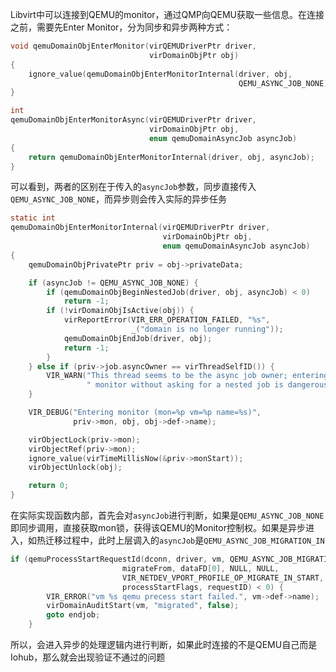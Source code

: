 Libvirt中可以连接到QEMU的monitor，通过QMP向QEMU获取一些信息。在连接之前，需要先Enter Monitor，分为同步和异步两种方式：

```c
void qemuDomainObjEnterMonitor(virQEMUDriverPtr driver,
                               virDomainObjPtr obj)
{
    ignore_value(qemuDomainObjEnterMonitorInternal(driver, obj,
                                                   QEMU_ASYNC_JOB_NONE));
}
```

```c
int
qemuDomainObjEnterMonitorAsync(virQEMUDriverPtr driver,
                               virDomainObjPtr obj,
                               enum qemuDomainAsyncJob asyncJob)
{
    return qemuDomainObjEnterMonitorInternal(driver, obj, asyncJob);
}

```

可以看到，两者的区别在于传入的`asyncJob`参数，同步直接传入`QEMU_ASYNC_JOB_NONE`，而异步则会传入实际的异步任务

```c
static int
qemuDomainObjEnterMonitorInternal(virQEMUDriverPtr driver,
                                  virDomainObjPtr obj,
                                  enum qemuDomainAsyncJob asyncJob)
{
    qemuDomainObjPrivatePtr priv = obj->privateData;

    if (asyncJob != QEMU_ASYNC_JOB_NONE) {
        if (qemuDomainObjBeginNestedJob(driver, obj, asyncJob) < 0)
            return -1;
        if (!virDomainObjIsActive(obj)) {
            virReportError(VIR_ERR_OPERATION_FAILED, "%s",
                           _("domain is no longer running"));
            qemuDomainObjEndJob(driver, obj);
            return -1;
        }
    } else if (priv->job.asyncOwner == virThreadSelfID()) {
        VIR_WARN("This thread seems to be the async job owner; entering"
                 " monitor without asking for a nested job is dangerous");
    }

    VIR_DEBUG("Entering monitor (mon=%p vm=%p name=%s)",
              priv->mon, obj, obj->def->name);

    virObjectLock(priv->mon);
    virObjectRef(priv->mon);
    ignore_value(virTimeMillisNow(&priv->monStart));
    virObjectUnlock(obj);

    return 0;
}
```

在实际实现函数内部，首先会对`asyncJob`进行判断，如果是`QEMU_ASYNC_JOB_NONE`即同步调用，直接获取mon锁，获得该QEMU的Monitor控制权。如果是异步进入，如热迁移过程中，此时上层调入的`asyncJob`是`QEMU_ASYNC_JOB_MIGRATION_IN`

```c
if (qemuProcessStartRequestId(dconn, driver, vm, QEMU_ASYNC_JOB_MIGRATION_IN,
                         migrateFrom, dataFD[0], NULL, NULL,
                         VIR_NETDEV_VPORT_PROFILE_OP_MIGRATE_IN_START,
                         processStartFlags, requestID) < 0) {
        VIR_ERROR("vm %s qemu precess start failed.", vm->def->name);
        virDomainAuditStart(vm, "migrated", false);
        goto endjob;
    }
```

所以，会进入异步的处理逻辑内进行判断，如果此时连接的不是QEMU自己而是Iohub，那么就会出现验证不通过的问题